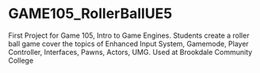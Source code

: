 # GAME105_RollerBallUE5
First Project for Game 105, Intro to Game Engines. Students create a roller ball game cover the topics of Enhanced Input System, Gamemode, Player Controller, Interfaces, Pawns, Actors, UMG. Used at Brookdale Community College
